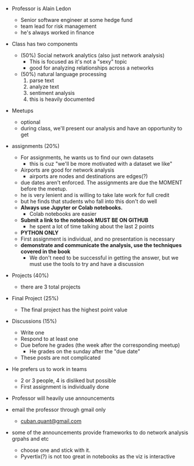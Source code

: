 - Professor is Alain Ledon
    - Senior software engineer at some hedge fund
    - team lead for risk management
    - he's always worked in finance
- Class has two components
    - (50%) Social network analytics (also just network analysis)
        - This is focused as it's not a "sexy" topic
        - good for analyzing relationships across a networks
    - (50%) natural language processing
        1. parse text
        2. analyze text
        3. sentiment analysis
        4. this is heavily documented

- Meetups
    - optional
    - during class, we'll present our analysis and have an opportunity to get 

- assignments (20%)
    - For assignments, he wants us to find our own datasets
        - this is cuz "we'll be more motivated with a dataset we like"
    - Airports are good for network analysis
        - airports are nodes and destinations are edges(?)
    - due dates aren't enforced. The assignments are due the MOMENT before the meetup.
    - he is very lenient and is willing to take late work for full credit
    - but he finds that students who fall into this don't do well
    - **Always use Jupyter or Colab notebooks.**
        - Colab notebooks are easier
    - **Submit a link to the notebook MUST BE ON GITHUB**
        - he spent a lot of time talking about the last 2 points
    - **PYTHON ONLY**
    - First assignment is individual, and no presentation is necessary
    - **demonstrate and communicate the analysis, use the techniques covered in the book**
        - We don't need to be successful in getting the answer, but we must use the tools to try and have a discussion

- Projects (40%)
    - there are 3 total projects

- Final Project (25%)
    - The final project has the highest point value

- Discussions (15%)
    - Write one
    - Respond to at least one
    - Due before he grades (the week after the corresponding meetup)
        - He grades on the sunday after the "due date"
    - These posts are not complicated

- He prefers us to work in teams
    - 2 or 3 people, 4 is disliked but possible
    - First assignment is individually done

- Professor will heavily use announcements

- email the professor through gmail only
    - cuban.quant@gmail.com 

- some of the announcements provide frameworks to do network analysis grpahs and etc
    - choose one and stick with it.
    - Pyvertix(?) is not too great in notebooks as the viz is interactive